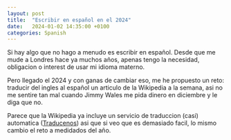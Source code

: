 ```yaml
---
layout: post
title:  "Escribir en español en el 2024"
date:   2024-01-02 14:35:00 +0100
categories: Spanish
---
```


Si hay algo que no hago a menudo es escribir en español. Desde que me mude a Londres hace ya muchos años, apenas tengo la necesidad, obligacion o interest de usar mi idioma materno.

Pero llegado el 2024 y con ganas de cambiar eso, me he propuesto un reto: traducir del ingles al español un articulo de la Wikipedia a la semana, asi no me sentire tan mal cuando Jimmy Wales me pida dinero en diciembre y le diga que no.

Parece que la Wikipedia ya incluye un servicio de traduccion (casi) automatica ([Traducenos](https://es.wikipedia.org/wiki/Wikipedia:Trad%C3%BAcenos)) asi que si veo que es demasiado facil, lo mismo cambio el reto a medidados del año.
